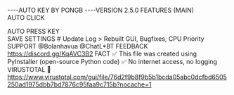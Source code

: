 ----AUTO KEY BY PONGB
----VERSION 2.5.0 
FEATURES (MAIN)  
AUTO CLICK                            
                                                  
AUTO PRESS KEY                    
SAVE SETTINGS                       # Update Log
                                                       > Rebuilt GUI, Bugfixes, CPU Priority
SUPPORT
 @Bolanhavua
@ChatL*BT
FEEDBACK
https://discord.gg/KqAVC3B2
FACT
✅ This file was created using PyInstaller (open-source Python code)
 ✅ No internet access, no logging
VIRUSTOTAL
	https://www.virustotal.com/gui/file/76d2f9b8f9b5b1bcda05abc0dcfbd6505250ad1975dbb7bd7876c95faa9c715b?nocache=1

